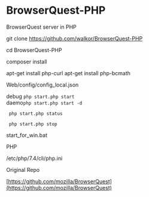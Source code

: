 # BrowserQuest-PHP
BrowserQuest server in PHP


git clone https://github.com/walkor/BrowserQuest-PHP

cd BrowserQuest-PHP

composer install 

apt-get install php-curl
apt-get install php-bcmath

Web/config/config_local.json 


debug ```php start.php start``` <br>
daemo```php start.php start -d```  <br>

``` php start.php status```   <br>

``` php start.php stop```  <br>


start_for_win.bat


PHP

/etc/php/7.4/cli/php.ini

Original Repo

[https://github.com/mozilla/BrowserQuest](https://github.com/mozilla/BrowserQuest)
